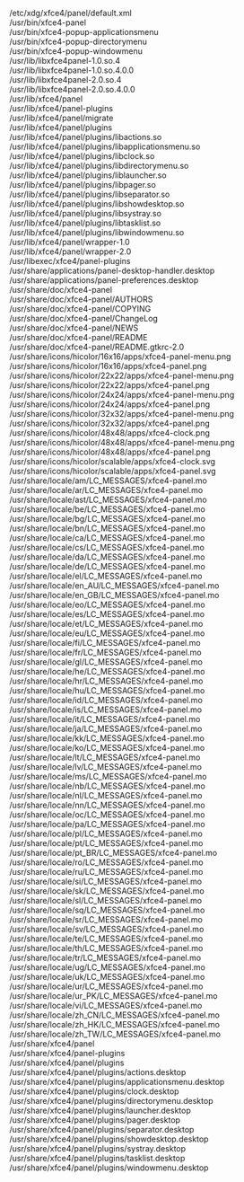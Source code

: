 /etc/xdg/xfce4/panel/default.xml  
/usr/bin/xfce4-panel  
/usr/bin/xfce4-popup-applicationsmenu  
/usr/bin/xfce4-popup-directorymenu  
/usr/bin/xfce4-popup-windowmenu  
/usr/lib/libxfce4panel-1.0.so.4  
/usr/lib/libxfce4panel-1.0.so.4.0.0  
/usr/lib/libxfce4panel-2.0.so.4  
/usr/lib/libxfce4panel-2.0.so.4.0.0  
/usr/lib/xfce4/panel  
/usr/lib/xfce4/panel-plugins  
/usr/lib/xfce4/panel/migrate  
/usr/lib/xfce4/panel/plugins  
/usr/lib/xfce4/panel/plugins/libactions.so  
/usr/lib/xfce4/panel/plugins/libapplicationsmenu.so  
/usr/lib/xfce4/panel/plugins/libclock.so  
/usr/lib/xfce4/panel/plugins/libdirectorymenu.so  
/usr/lib/xfce4/panel/plugins/liblauncher.so  
/usr/lib/xfce4/panel/plugins/libpager.so  
/usr/lib/xfce4/panel/plugins/libseparator.so  
/usr/lib/xfce4/panel/plugins/libshowdesktop.so  
/usr/lib/xfce4/panel/plugins/libsystray.so  
/usr/lib/xfce4/panel/plugins/libtasklist.so  
/usr/lib/xfce4/panel/plugins/libwindowmenu.so  
/usr/lib/xfce4/panel/wrapper-1.0  
/usr/lib/xfce4/panel/wrapper-2.0  
/usr/libexec/xfce4/panel-plugins  
/usr/share/applications/panel-desktop-handler.desktop  
/usr/share/applications/panel-preferences.desktop  
/usr/share/doc/xfce4-panel  
/usr/share/doc/xfce4-panel/AUTHORS  
/usr/share/doc/xfce4-panel/COPYING  
/usr/share/doc/xfce4-panel/ChangeLog  
/usr/share/doc/xfce4-panel/NEWS  
/usr/share/doc/xfce4-panel/README  
/usr/share/doc/xfce4-panel/README.gtkrc-2.0  
/usr/share/icons/hicolor/16x16/apps/xfce4-panel-menu.png  
/usr/share/icons/hicolor/16x16/apps/xfce4-panel.png  
/usr/share/icons/hicolor/22x22/apps/xfce4-panel-menu.png  
/usr/share/icons/hicolor/22x22/apps/xfce4-panel.png  
/usr/share/icons/hicolor/24x24/apps/xfce4-panel-menu.png  
/usr/share/icons/hicolor/24x24/apps/xfce4-panel.png  
/usr/share/icons/hicolor/32x32/apps/xfce4-panel-menu.png  
/usr/share/icons/hicolor/32x32/apps/xfce4-panel.png  
/usr/share/icons/hicolor/48x48/apps/xfce4-clock.png  
/usr/share/icons/hicolor/48x48/apps/xfce4-panel-menu.png  
/usr/share/icons/hicolor/48x48/apps/xfce4-panel.png  
/usr/share/icons/hicolor/scalable/apps/xfce4-clock.svg  
/usr/share/icons/hicolor/scalable/apps/xfce4-panel.svg  
/usr/share/locale/am/LC\_MESSAGES/xfce4-panel.mo  
/usr/share/locale/ar/LC\_MESSAGES/xfce4-panel.mo  
/usr/share/locale/ast/LC\_MESSAGES/xfce4-panel.mo  
/usr/share/locale/be/LC\_MESSAGES/xfce4-panel.mo  
/usr/share/locale/bg/LC\_MESSAGES/xfce4-panel.mo  
/usr/share/locale/bn/LC\_MESSAGES/xfce4-panel.mo  
/usr/share/locale/ca/LC\_MESSAGES/xfce4-panel.mo  
/usr/share/locale/cs/LC\_MESSAGES/xfce4-panel.mo  
/usr/share/locale/da/LC\_MESSAGES/xfce4-panel.mo  
/usr/share/locale/de/LC\_MESSAGES/xfce4-panel.mo  
/usr/share/locale/el/LC\_MESSAGES/xfce4-panel.mo  
/usr/share/locale/en\_AU/LC\_MESSAGES/xfce4-panel.mo  
/usr/share/locale/en\_GB/LC\_MESSAGES/xfce4-panel.mo  
/usr/share/locale/eo/LC\_MESSAGES/xfce4-panel.mo  
/usr/share/locale/es/LC\_MESSAGES/xfce4-panel.mo  
/usr/share/locale/et/LC\_MESSAGES/xfce4-panel.mo  
/usr/share/locale/eu/LC\_MESSAGES/xfce4-panel.mo  
/usr/share/locale/fi/LC\_MESSAGES/xfce4-panel.mo  
/usr/share/locale/fr/LC\_MESSAGES/xfce4-panel.mo  
/usr/share/locale/gl/LC\_MESSAGES/xfce4-panel.mo  
/usr/share/locale/he/LC\_MESSAGES/xfce4-panel.mo  
/usr/share/locale/hr/LC\_MESSAGES/xfce4-panel.mo  
/usr/share/locale/hu/LC\_MESSAGES/xfce4-panel.mo  
/usr/share/locale/id/LC\_MESSAGES/xfce4-panel.mo  
/usr/share/locale/is/LC\_MESSAGES/xfce4-panel.mo  
/usr/share/locale/it/LC\_MESSAGES/xfce4-panel.mo  
/usr/share/locale/ja/LC\_MESSAGES/xfce4-panel.mo  
/usr/share/locale/kk/LC\_MESSAGES/xfce4-panel.mo  
/usr/share/locale/ko/LC\_MESSAGES/xfce4-panel.mo  
/usr/share/locale/lt/LC\_MESSAGES/xfce4-panel.mo  
/usr/share/locale/lv/LC\_MESSAGES/xfce4-panel.mo  
/usr/share/locale/ms/LC\_MESSAGES/xfce4-panel.mo  
/usr/share/locale/nb/LC\_MESSAGES/xfce4-panel.mo  
/usr/share/locale/nl/LC\_MESSAGES/xfce4-panel.mo  
/usr/share/locale/nn/LC\_MESSAGES/xfce4-panel.mo  
/usr/share/locale/oc/LC\_MESSAGES/xfce4-panel.mo  
/usr/share/locale/pa/LC\_MESSAGES/xfce4-panel.mo  
/usr/share/locale/pl/LC\_MESSAGES/xfce4-panel.mo  
/usr/share/locale/pt/LC\_MESSAGES/xfce4-panel.mo  
/usr/share/locale/pt\_BR/LC\_MESSAGES/xfce4-panel.mo  
/usr/share/locale/ro/LC\_MESSAGES/xfce4-panel.mo  
/usr/share/locale/ru/LC\_MESSAGES/xfce4-panel.mo  
/usr/share/locale/si/LC\_MESSAGES/xfce4-panel.mo  
/usr/share/locale/sk/LC\_MESSAGES/xfce4-panel.mo  
/usr/share/locale/sl/LC\_MESSAGES/xfce4-panel.mo  
/usr/share/locale/sq/LC\_MESSAGES/xfce4-panel.mo  
/usr/share/locale/sr/LC\_MESSAGES/xfce4-panel.mo  
/usr/share/locale/sv/LC\_MESSAGES/xfce4-panel.mo  
/usr/share/locale/te/LC\_MESSAGES/xfce4-panel.mo  
/usr/share/locale/th/LC\_MESSAGES/xfce4-panel.mo  
/usr/share/locale/tr/LC\_MESSAGES/xfce4-panel.mo  
/usr/share/locale/ug/LC\_MESSAGES/xfce4-panel.mo  
/usr/share/locale/uk/LC\_MESSAGES/xfce4-panel.mo  
/usr/share/locale/ur/LC\_MESSAGES/xfce4-panel.mo  
/usr/share/locale/ur\_PK/LC\_MESSAGES/xfce4-panel.mo  
/usr/share/locale/vi/LC\_MESSAGES/xfce4-panel.mo  
/usr/share/locale/zh\_CN/LC\_MESSAGES/xfce4-panel.mo  
/usr/share/locale/zh\_HK/LC\_MESSAGES/xfce4-panel.mo  
/usr/share/locale/zh\_TW/LC\_MESSAGES/xfce4-panel.mo  
/usr/share/xfce4/panel  
/usr/share/xfce4/panel-plugins  
/usr/share/xfce4/panel/plugins  
/usr/share/xfce4/panel/plugins/actions.desktop  
/usr/share/xfce4/panel/plugins/applicationsmenu.desktop  
/usr/share/xfce4/panel/plugins/clock.desktop  
/usr/share/xfce4/panel/plugins/directorymenu.desktop  
/usr/share/xfce4/panel/plugins/launcher.desktop  
/usr/share/xfce4/panel/plugins/pager.desktop  
/usr/share/xfce4/panel/plugins/separator.desktop  
/usr/share/xfce4/panel/plugins/showdesktop.desktop  
/usr/share/xfce4/panel/plugins/systray.desktop  
/usr/share/xfce4/panel/plugins/tasklist.desktop  
/usr/share/xfce4/panel/plugins/windowmenu.desktop  
